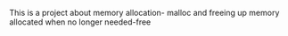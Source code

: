 This is a project about memory allocation- malloc and freeing up memory allocated when no longer needed-free
